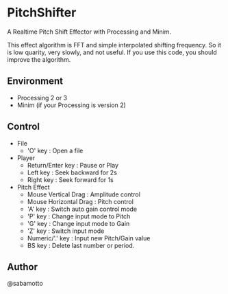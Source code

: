 # PitchShifter
A Realtime Pitch Shift Effector with Processing and Minim.

This effect algorithm is FFT and simple interpolated shifting frequency.
So it is low quarity, very slowly, and not useful.
If you use this code, you should improve the algorithm.

## Environment
- Processing 2 or 3
- Minim (if your Processing is version 2)

## Control
- File
  * 'O' key : Open a file
- Player
  * Return/Enter key : Pause or Play
  * Left key : Seek backward for 2s
  * Right key : Seek forward for 1s
- Pitch Effect
  * Mouse Vertical Drag : Amplitude control
  * Mouse Horizontal Drag : Pitch control
  * 'A' key : Switch auto gain control mode
  * 'P' key : Change input mode to Pitch
  * 'G' key : Change input mode to Gain
  * 'Z' key : Switch input mode
  * Numeric/'.' key : Input new Pitch/Gain value
  * BS key : Delete last number or period.

## Author
@sabamotto
